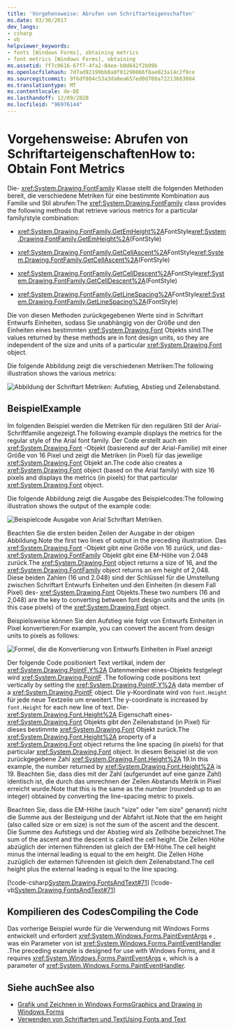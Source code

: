 ```yaml
---
title: 'Vorgehensweise: Abrufen von Schriftarteigenschaften'
ms.date: 03/30/2017
dev_langs:
- csharp
- vb
helpviewer_keywords:
- fonts [Windows Forms], obtaining metrics
- font metrics [Windows Forms], obtaining
ms.assetid: ff7c0616-67f7-4fa2-84ee-b8d642f2b09b
ms.openlocfilehash: 7d7ad92199bb8a8f01290066f8ae023a14c2f9ce
ms.sourcegitcommit: 9f6df084c53a3da0ea657ed0d708a72213683084
ms.translationtype: MT
ms.contentlocale: de-DE
ms.lasthandoff: 12/09/2020
ms.locfileid: "96976144"
---
```

# <a name="how-to-obtain-font-metrics"></a><span data-ttu-id="3104e-102">Vorgehensweise: Abrufen von Schriftarteigenschaften</span><span class="sxs-lookup"><span data-stu-id="3104e-102">How to: Obtain Font Metrics</span></span>
<span data-ttu-id="3104e-103">Die- <xref:System.Drawing.FontFamily> Klasse stellt die folgenden Methoden bereit, die verschiedene Metriken für eine bestimmte Kombination aus Familie und Stil abrufen:</span><span class="sxs-lookup"><span data-stu-id="3104e-103">The <xref:System.Drawing.FontFamily> class provides the following methods that retrieve various metrics for a particular family/style combination:</span></span>  
  
- <span data-ttu-id="3104e-104"><xref:System.Drawing.FontFamily.GetEmHeight%2A>FontStyle</span><span class="sxs-lookup"><span data-stu-id="3104e-104"><xref:System.Drawing.FontFamily.GetEmHeight%2A>(FontStyle)</span></span>  
  
- <span data-ttu-id="3104e-105"><xref:System.Drawing.FontFamily.GetCellAscent%2A>FontStyle</span><span class="sxs-lookup"><span data-stu-id="3104e-105"><xref:System.Drawing.FontFamily.GetCellAscent%2A>(FontStyle)</span></span>  
  
- <span data-ttu-id="3104e-106"><xref:System.Drawing.FontFamily.GetCellDescent%2A>FontStyle</span><span class="sxs-lookup"><span data-stu-id="3104e-106"><xref:System.Drawing.FontFamily.GetCellDescent%2A>(FontStyle)</span></span>  
  
- <span data-ttu-id="3104e-107"><xref:System.Drawing.FontFamily.GetLineSpacing%2A>FontStyle</span><span class="sxs-lookup"><span data-stu-id="3104e-107"><xref:System.Drawing.FontFamily.GetLineSpacing%2A>(FontStyle)</span></span>  
  
 <span data-ttu-id="3104e-108">Die von diesen Methoden zurückgegebenen Werte sind in Schriftart Entwurfs Einheiten, sodass Sie unabhängig von der Größe und den Einheiten eines bestimmten <xref:System.Drawing.Font> Objekts sind.</span><span class="sxs-lookup"><span data-stu-id="3104e-108">The values returned by these methods are in font design units, so they are independent of the size and units of a particular <xref:System.Drawing.Font> object.</span></span>  
  
 <span data-ttu-id="3104e-109">Die folgende Abbildung zeigt die verschiedenen Metriken:</span><span class="sxs-lookup"><span data-stu-id="3104e-109">The following illustration shows the various metrics:</span></span>
  
 ![Abbildung der Schriftart Metriken: Aufstieg, Abstieg und Zeilenabstand.](./media/how-to-obtain-font-metrics/various-font-metrics.png)  
  
## <a name="example"></a><span data-ttu-id="3104e-111">Beispiel</span><span class="sxs-lookup"><span data-stu-id="3104e-111">Example</span></span>  
 <span data-ttu-id="3104e-112">Im folgenden Beispiel werden die Metriken für den regulären Stil der Arial-Schriftfamilie angezeigt.</span><span class="sxs-lookup"><span data-stu-id="3104e-112">The following example displays the metrics for the regular style of the Arial font family.</span></span> <span data-ttu-id="3104e-113">Der Code erstellt auch ein <xref:System.Drawing.Font> -Objekt (basierend auf der Arial-Familie) mit einer Größe von 16 Pixel und zeigt die Metriken (in Pixel) für das jeweilige <xref:System.Drawing.Font> Objekt an.</span><span class="sxs-lookup"><span data-stu-id="3104e-113">The code also creates a <xref:System.Drawing.Font> object (based on the Arial family) with size 16 pixels and displays the metrics (in pixels) for that particular <xref:System.Drawing.Font> object.</span></span>  
  
 <span data-ttu-id="3104e-114">Die folgende Abbildung zeigt die Ausgabe des Beispielcodes:</span><span class="sxs-lookup"><span data-stu-id="3104e-114">The following illustration shows the output of the example code:</span></span>
  
 ![Beispielcode Ausgabe von Arial Schriftart Metriken.](./media/how-to-obtain-font-metrics/example-output-code-arial-font.png)  
  
 <span data-ttu-id="3104e-116">Beachten Sie die ersten beiden Zeilen der Ausgabe in der obigen Abbildung.</span><span class="sxs-lookup"><span data-stu-id="3104e-116">Note the first two lines of output in the preceding illustration.</span></span> <span data-ttu-id="3104e-117">Das <xref:System.Drawing.Font> -Objekt gibt eine Größe von 16 zurück, und das- <xref:System.Drawing.FontFamily> Objekt gibt eine EM-Höhe von 2.048 zurück.</span><span class="sxs-lookup"><span data-stu-id="3104e-117">The <xref:System.Drawing.Font> object returns a size of 16, and the <xref:System.Drawing.FontFamily> object returns an em height of 2,048.</span></span> <span data-ttu-id="3104e-118">Diese beiden Zahlen (16 und 2.048) sind der Schlüssel für die Umstellung zwischen Schriftart Entwurfs Einheiten und den Einheiten (in diesem Fall Pixel) des- <xref:System.Drawing.Font> Objekts.</span><span class="sxs-lookup"><span data-stu-id="3104e-118">These two numbers (16 and 2,048) are the key to converting between font design units and the units (in this case pixels) of the <xref:System.Drawing.Font> object.</span></span>  
  
 <span data-ttu-id="3104e-119">Beispielsweise können Sie den Aufstieg wie folgt von Entwurfs Einheiten in Pixel konvertieren:</span><span class="sxs-lookup"><span data-stu-id="3104e-119">For example, you can convert the ascent from design units to pixels as follows:</span></span>  
  
 ![Formel, die die Konvertierung von Entwurfs Einheiten in Pixel anzeigt](./media/how-to-obtain-font-metrics/convert-font-units-example.png)  
  
 <span data-ttu-id="3104e-121">Der folgende Code positioniert Text vertikal, indem der <xref:System.Drawing.PointF.Y%2A> Datenmember eines-Objekts festgelegt wird <xref:System.Drawing.PointF> .</span><span class="sxs-lookup"><span data-stu-id="3104e-121">The following code positions text vertically by setting the <xref:System.Drawing.PointF.Y%2A> data member of a <xref:System.Drawing.PointF> object.</span></span> <span data-ttu-id="3104e-122">Die y-Koordinate wird von `font.Height` für jede neue Textzeile um erweitert.</span><span class="sxs-lookup"><span data-stu-id="3104e-122">The y-coordinate is increased by `font.Height` for each new line of text.</span></span> <span data-ttu-id="3104e-123">Die- <xref:System.Drawing.Font.Height%2A> Eigenschaft eines- <xref:System.Drawing.Font> Objekts gibt den Zeilenabstand (in Pixel) für dieses bestimmte <xref:System.Drawing.Font> Objekt zurück.</span><span class="sxs-lookup"><span data-stu-id="3104e-123">The <xref:System.Drawing.Font.Height%2A> property of a <xref:System.Drawing.Font> object returns the line spacing (in pixels) for that particular <xref:System.Drawing.Font> object.</span></span> <span data-ttu-id="3104e-124">In diesem Beispiel ist die von zurückgegebene Zahl <xref:System.Drawing.Font.Height%2A> 19.</span><span class="sxs-lookup"><span data-stu-id="3104e-124">In this example, the number returned by <xref:System.Drawing.Font.Height%2A> is 19.</span></span> <span data-ttu-id="3104e-125">Beachten Sie, dass dies mit der Zahl (aufgerundet auf eine ganze Zahl) identisch ist, die durch das umrechnen der Zeilen Abstands Metrik in Pixel erreicht wurde.</span><span class="sxs-lookup"><span data-stu-id="3104e-125">Note that this is the same as the number (rounded up to an integer) obtained by converting the line-spacing metric to pixels.</span></span>  
  
 <span data-ttu-id="3104e-126">Beachten Sie, dass die EM-Höhe (auch "size" oder "em size" genannt) nicht die Summe aus der Besteigung und der Abfahrt ist.</span><span class="sxs-lookup"><span data-stu-id="3104e-126">Note that the em height (also called size or em size) is not the sum of the ascent and the descent.</span></span> <span data-ttu-id="3104e-127">Die Summe des Aufstiegs und der Abstieg wird als Zellhöhe bezeichnet.</span><span class="sxs-lookup"><span data-stu-id="3104e-127">The sum of the ascent and the descent is called the cell height.</span></span> <span data-ttu-id="3104e-128">Die Zellen Höhe abzüglich der internen führenden ist gleich der EM-Höhe.</span><span class="sxs-lookup"><span data-stu-id="3104e-128">The cell height minus the internal leading is equal to the em height.</span></span> <span data-ttu-id="3104e-129">Die Zellen Höhe zuzüglich der externen führenden ist gleich dem Zeilenabstand.</span><span class="sxs-lookup"><span data-stu-id="3104e-129">The cell height plus the external leading is equal to the line spacing.</span></span>  
  
 [!code-csharp[System.Drawing.FontsAndText#71](~/samples/snippets/csharp/VS_Snippets_Winforms/System.Drawing.FontsAndText/CS/Class1.cs#71)]
 [!code-vb[System.Drawing.FontsAndText#71](~/samples/snippets/visualbasic/VS_Snippets_Winforms/System.Drawing.FontsAndText/VB/Class1.vb#71)]  
  
## <a name="compiling-the-code"></a><span data-ttu-id="3104e-130">Kompilieren des Codes</span><span class="sxs-lookup"><span data-stu-id="3104e-130">Compiling the Code</span></span>  
 <span data-ttu-id="3104e-131">Das vorherige Beispiel wurde für die Verwendung mit Windows Forms entwickelt und erfordert <xref:System.Windows.Forms.PaintEventArgs> `e` , was ein Parameter von ist <xref:System.Windows.Forms.PaintEventHandler> .</span><span class="sxs-lookup"><span data-stu-id="3104e-131">The preceding example is designed for use with Windows Forms, and it requires <xref:System.Windows.Forms.PaintEventArgs> `e`, which is a parameter of <xref:System.Windows.Forms.PaintEventHandler>.</span></span>  
  
## <a name="see-also"></a><span data-ttu-id="3104e-132">Siehe auch</span><span class="sxs-lookup"><span data-stu-id="3104e-132">See also</span></span>

- [<span data-ttu-id="3104e-133">Grafik und Zeichnen in Windows Forms</span><span class="sxs-lookup"><span data-stu-id="3104e-133">Graphics and Drawing in Windows Forms</span></span>](graphics-and-drawing-in-windows-forms.md)
- [<span data-ttu-id="3104e-134">Verwenden von Schriftarten und Text</span><span class="sxs-lookup"><span data-stu-id="3104e-134">Using Fonts and Text</span></span>](using-fonts-and-text.md)
